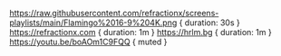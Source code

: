 https://raw.githubusercontent.com/refractionx/screens-playlists/main/Flamingo%2016-9%204K.png { duration: 30s }
https://refractionx.com { duration: 1m }
https://hrlm.bg { duration: 1m }
https://youtu.be/boAOm1C9FQQ { muted }
